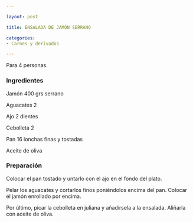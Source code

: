 ```yaml
---

layout: post

title: ENSALADA DE JAMÓN SERRANO

categories:
- Carnes y derivados

---
```


Para 4 personas.

<h3>Ingredientes</h3>

Jamón 400 grs serrano

Aguacates 2

Ajo 2 dientes

Cebolleta 2

Pan 16 lonchas finas y tostadas

Aceite de oliva

<h3>Preparación</h3>

Colocar el pan tostado y untarlo con el ajo en el fondo del plato.

Pelar los aguacates y cortarlos finos poniéndolos encima del pan. Colocar el jamón enrollado por encima.

Por último, picar la cebolleta en juliana y añadírsela a la ensalada. Aliñarla con aceite de oliva.

